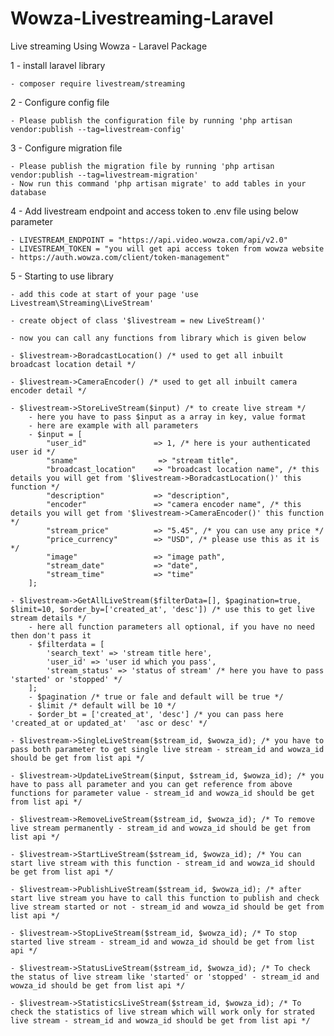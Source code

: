 # Wowza-Livestreaming-Laravel

Live streaming Using Wowza - Laravel Package

1 - install laravel library

    - composer require livestream/streaming

2 - Configure config file

    - Please publish the configuration file by running 'php artisan vendor:publish --tag=livestream-config'

3 - Configure migration file

    - Please publish the migration file by running 'php artisan vendor:publish --tag=livestream-migration'
    - Now run this command 'php artisan migrate' to add tables in your database

4 - Add livestream endpoint and access token to .env file using below parameter

    - LIVESTREAM_ENDPOINT = "https://api.video.wowza.com/api/v2.0"
    - LIVESTREAM_TOKEN = "you will get api access token from wowza website - https://auth.wowza.com/client/token-management"

5 - Starting to use library

    - add this code at start of your page 'use Livestream\Streaming\LiveStream'

    - create object of class '$livestream = new LiveStream()'

    - now you can call any functions from library which is given below

    - $livestream->BoradcastLocation() /* used to get all inbuilt broadcast location detail */

    - $livestream->CameraEncoder() /* used to get all inbuilt camera encoder detail */

    - $livestream->StoreLiveStream($input) /* to create live stream */
        - here you have to pass $input as a array in key, value format
        - here are example with all parameters
        - $input = [
            "user_id"               => 1, /* here is your authenticated user id */
            "sname"                  => "stream title",
            "broadcast_location"    => "broadcast location name", /* this details you will get from '$livestream->BoradcastLocation()' this function */
            "description"           => "description",
            "encoder"               => "camera encoder name", /* this details you will get from '$livestream->CameraEncoder()' this function */
            "stream_price"          => "5.45", /* you can use any price */
            "price_currency"        => "USD", /* please use this as it is */
            "image"                 => "image path",
            "stream_date"           => "date",
            "stream_time"           => "time"
        ];

    - $livestream->GetAllLiveStream($filterData=[], $pagination=true, $limit=10, $order_by=['created_at', 'desc']) /* use this to get live stream details */
        - here all function parameters all optional, if you have no need then don't pass it
        - $filterdata = [
            'search_text' => 'stream title here',
            'user_id' => 'user id which you pass',
            'stream_status' => 'status of stream' /* here you have to pass 'started' or 'stopped' */
        ];
        - $pagination /* true or fale and default will be true */
        - $limit /* default will be 10 */
        - $order_bt = ['created_at', 'desc'] /* you can pass here 'created_at or updated_at'  'asc or desc' */

    - $livestream->SingleLiveStream($stream_id, $wowza_id); /* you have to pass both parameter to get single live stream - stream_id and wowza_id should be get from list api */

    - $livestream->UpdateLiveStream($input, $stream_id, $wowza_id); /* you have to pass all parameter and you can get reference from above functions for parameter value - stream_id and wowza_id should be get from list api */

    - $livestream->RemoveLiveStream($stream_id, $wowza_id); /* To remove live stream permanently - stream_id and wowza_id should be get from list api */

    - $livestream->StartLiveStream($stream_id, $wowza_id); /* You can start live stream with this function - stream_id and wowza_id should be get from list api */

    - $livestream->PublishLiveStream($stream_id, $wowza_id); /* after start live stream you have to call this function to publish and check live stream started or not - stream_id and wowza_id should be get from list api */

    - $livestream->StopLiveStream($stream_id, $wowza_id); /* To stop started live stream - stream_id and wowza_id should be get from list api */

    - $livestream->StatusLiveStream($stream_id, $wowza_id); /* To check the status of live stream like 'started' or 'stopped' - stream_id and wowza_id should be get from list api */

    - $livestream->StatisticsLiveStream($stream_id, $wowza_id); /* To check the statistics of live stream which will work only for strated live stream - stream_id and wowza_id should be get from list api */